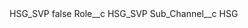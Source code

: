 <?xml version="1.0" encoding="UTF-8"?>
<CustomMetadata xmlns="http://soap.sforce.com/2006/04/metadata" xmlns:xsi="http://www.w3.org/2001/XMLSchema-instance" xmlns:xsd="http://www.w3.org/2001/XMLSchema">
    <label>HSG_SVP</label>
    <protected>false</protected>
    <values>
        <field>Role__c</field>
        <value xsi:type="xsd:string">HSG_SVP</value>
    </values>
    <values>
        <field>Sub_Channel__c</field>
        <value xsi:type="xsd:string">HSG</value>
    </values>
</CustomMetadata>
